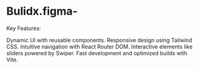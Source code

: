 # Bulidx.figma-
 Key Features:

Dynamic UI with reusable components.
Responsive design using Tailwind CSS.
Intuitive navigation with React Router DOM.
Interactive elements like sliders powered by Swiper.
Fast development and optimized builds with Vite.
